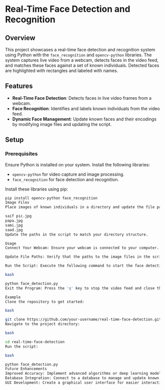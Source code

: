 
# Real-Time Face Detection and Recognition

## Overview

This project showcases a real-time face detection and recognition system using Python with the `face_recognition` and `opencv-python` libraries. The system captures live video from a webcam, detects faces in the video feed, and matches these faces against a set of known individuals. Detected faces are highlighted with rectangles and labeled with names.

## Features

- **Real-Time Face Detection**: Detects faces in live video frames from a webcam.
- **Face Recognition**: Identifies and labels known individuals from the video feed.
- **Dynamic Face Management**: Update known faces and their encodings by modifying image files and updating the script.

## Setup

### Prerequisites

Ensure Python is installed on your system. Install the following libraries:

- `opencv-python` for video capture and image processing.
- `face_recognition` for face detection and recognition.

Install these libraries using pip:

```bash
pip install opencv-python face_recognition
Image Files
Place images of known individuals in a directory and update the file paths in the script. The current images used are:

saif pic.jpg
papa.jpg
sami.jpg
saad.jpg
Update the paths in the script to match your directory structure.

Usage
Connect Your Webcam: Ensure your webcam is connected to your computer.

Update File Paths: Verify that the paths to the image files in the script are correct.

Run the Script: Execute the following command to start the face detection and recognition:

bash

python face_detection.py
Exit the Program: Press the 'q' key to stop the video feed and close the application.

Example
Clone the repository to get started:

bash

git clone https://github.com/your-username/real-time-face-detection.git
Navigate to the project directory:

bash

cd real-time-face-detection
Run the script:

bash

python face_detection.py
Future Enhancements
Improved Accuracy: Implement advanced algorithms or deep learning models for better face recognition accuracy.
Database Integration: Connect to a database to manage and update known faces dynamically.
GUI Development: Create a graphical user interface for easier interaction and additional features.
